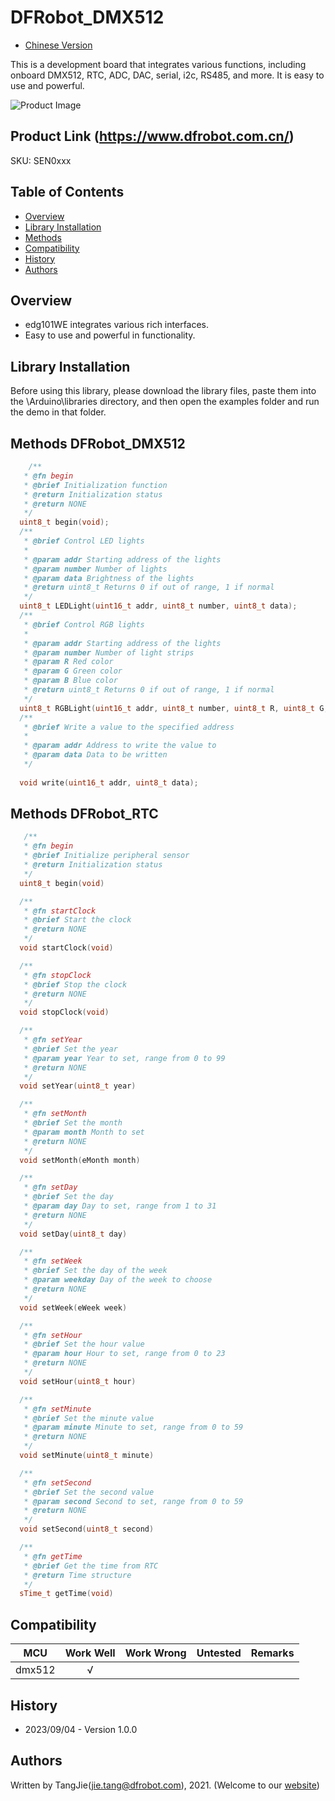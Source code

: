 # DFRobot_DMX512
- [Chinese Version](./README_CN.md)

This is a development board that integrates various functions, including onboard DMX512, RTC, ADC, DAC, serial, i2c, RS485, and more. It is easy to use and powerful.

![Product Image](./resources/images/SEN0xxx.png)

## Product Link (https://www.dfrobot.com.cn/)

SKU: SEN0xxx

## Table of Contents

  * [Overview](#overview)
  * [Library Installation](#library-installation)
  * [Methods](#methods)
  * [Compatibility](#compatibility)
  * [History](#history)
  * [Authors](#authors)

## Overview

* edg101WE integrates various rich interfaces.
* Easy to use and powerful in functionality.

## Library Installation

Before using this library, please download the library files, paste them into the \Arduino\libraries directory, and then open the examples folder and run the demo in that folder.

## Methods DFRobot_DMX512

```C++
    /**
   * @fn begin
   * @brief Initialization function
   * @return Initialization status
   * @return NONE
   */
  uint8_t begin(void);
  /**
   * @brief Control LED lights
   * 
   * @param addr Starting address of the lights
   * @param number Number of lights
   * @param data Brightness of the lights 
   * @return uint8_t Returns 0 if out of range, 1 if normal
   */
  uint8_t LEDLight(uint16_t addr, uint8_t number, uint8_t data);
  /**
   * @brief Control RGB lights
   * 
   * @param addr Starting address of the lights
   * @param number Number of light strips
   * @param R Red color
   * @param G Green color
   * @param B Blue color
   * @return uint8_t Returns 0 if out of range, 1 if normal
   */
  uint8_t RGBLight(uint16_t addr, uint8_t number, uint8_t R, uint8_t G, uint8_t B);
  /**
   * @brief Write a value to the specified address
   * 
   * @param addr Address to write the value to
   * @param data Data to be written
   */
  
  void write(uint16_t addr, uint8_t data);

```

## Methods DFRobot_RTC

```C++
   /**
   * @fn begin
   * @brief Initialize peripheral sensor
   * @return Initialization status
   */
  uint8_t begin(void)

  /**
   * @fn startClock
   * @brief Start the clock
   * @return NONE
   */
  void startClock(void)

  /**
   * @fn stopClock
   * @brief Stop the clock
   * @return NONE
   */
  void stopClock(void)

  /**
   * @fn setYear
   * @brief Set the year
   * @param year Year to set, range from 0 to 99
   * @return NONE
   */
  void setYear(uint8_t year)

  /**
   * @fn setMonth
   * @brief Set the month
   * @param month Month to set
   * @return NONE
   */
  void setMonth(eMonth month)

  /**
   * @fn setDay
   * @brief Set the day
   * @param day Day to set, range from 1 to 31
   * @return NONE
   */
  void setDay(uint8_t day)

  /**
   * @fn setWeek
   * @brief Set the day of the week
   * @param weekday Day of the week to choose
   * @return NONE
   */
  void setWeek(eWeek week)

  /**
   * @fn setHour
   * @brief Set the hour value
   * @param hour Hour to set, range from 0 to 23
   * @return NONE
   */
  void setHour(uint8_t hour)

  /**
   * @fn setMinute
   * @brief Set the minute value
   * @param minute Minute to set, range from 0 to 59
   * @return NONE
   */
  void setMinute(uint8_t minute)

  /**
   * @fn setSecond
   * @brief Set the second value
   * @param second Second to set, range from 0 to 59
   * @return NONE
   */
  void setSecond(uint8_t second)

  /**
   * @fn getTime
   * @brief Get the time from RTC
   * @return Time structure
   */
  sTime_t getTime(void)
```



## Compatibility

MCU                | Work Well    | Work Wrong   | Untested    | Remarks
------------------ | :----------: | :----------: | :---------: | :----:
   dmx512          |      √       |              |             |



## History
- 2023/09/04 - Version 1.0.0

## Authors

Written by TangJie(jie.tang@dfrobot.com), 2021. (Welcome to our [website](https://www.dfrobot.com/))
